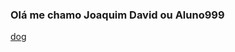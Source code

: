 ### Olá me chamo Joaquim David ou Aluno999
[dog]([https://github.com/Aluno999/rafaballerini2/blob/output/github-contribution-grid-snake.svg](https://imgur.com/5Xn6xpa))
<!--
**Aluno999/Aluno999** is a ✨ _special_ ✨ repository because its `README.md` (this file) appears on your GitHub profile.

Here are some ideas to get you started:

- 🔭 I’m currently working on ...
- 🌱 I’m currently learning ...
- 👯 I’m looking to collaborate on ...
- 🤔 I’m looking for help with ...
- 💬 Ask me about ...
- 📫 How to reach me: ...
- 😄 Pronouns: ...
- ⚡ Fun fact: ...
-->
